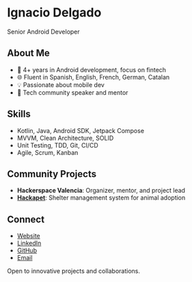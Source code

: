 # Ignacio Delgado
Senior Android Developer

## About Me
- 🚀 4+ years in Android development, focus on fintech
- 🌐 Fluent in Spanish, English, French, German, Catalan
- 💡 Passionate about mobile dev
- 🤝 Tech community speaker and mentor

## Skills
- Kotlin, Java, Android SDK, Jetpack Compose
- MVVM, Clean Architecture, SOLID
- Unit Testing, TDD, Git, CI/CD
- Agile, Scrum, Kanban

## Community Projects
- **Hackerspace Valencia**: Organizer, mentor, and project lead
- [**Hackapet**](https://github.com/hackapet-project): Shelter management system for animal adoption

## Connect
- [Website](https://igdel.com)
- [LinkedIn](https://www.linkedin.com/in/igdel/)
- [GitHub](https://github.com/igdel)
- [Email](mailto:me@igdel.com)

Open to innovative projects and collaborations.

